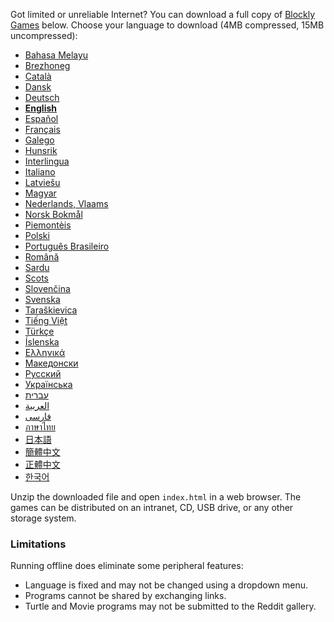 Got limited or unreliable Internet?  You can download a full copy of [Blockly Games](https://blockly-games.appspot.com/) below.  Choose your language to download (4MB compressed, 15MB uncompressed):

* [Bahasa Melayu](https://github.com/google/blockly-games/blob/offline/generated/blockly-games-ms.zip?raw=true)
* [Brezhoneg](https://github.com/google/blockly-games/blob/offline/generated/blockly-games-br.zip?raw=true)
* [Català](https://github.com/google/blockly-games/blob/offline/generated/blockly-games-ca.zip?raw=true)
* [Dansk](https://github.com/google/blockly-games/blob/offline/generated/blockly-games-da.zip?raw=true)
* [Deutsch](https://github.com/google/blockly-games/blob/offline/generated/blockly-games-de.zip?raw=true)
* **[English](https://github.com/google/blockly-games/blob/offline/generated/blockly-games-en.zip?raw=true)**
* [Español](https://github.com/google/blockly-games/blob/offline/generated/blockly-games-es.zip?raw=true)
* [Français](https://github.com/google/blockly-games/blob/offline/generated/blockly-games-fr.zip?raw=true)
* [Galego](https://github.com/google/blockly-games/blob/offline/generated/blockly-games-gl.zip?raw=true)
* [Hunsrik](https://github.com/google/blockly-games/blob/offline/generated/blockly-games-hrx.zip?raw=true)
* [Interlingua](https://github.com/google/blockly-games/blob/offline/generated/blockly-games-ia.zip?raw=true)
* [Italiano](https://github.com/google/blockly-games/blob/offline/generated/blockly-games-it.zip?raw=true)
* [Latviešu](https://github.com/google/blockly-games/blob/offline/generated/blockly-games-lv.zip?raw=true)
* [Magyar](https://github.com/google/blockly-games/blob/offline/generated/blockly-games-hu.zip?raw=true)
* [Nederlands, Vlaams](https://github.com/google/blockly-games/blob/offline/generated/blockly-games-nl.zip?raw=true)
* [Norsk Bokmål](https://github.com/google/blockly-games/blob/offline/generated/blockly-games-nb.zip?raw=true)
* [Piemontèis](https://github.com/google/blockly-games/blob/offline/generated/blockly-games-pms.zip?raw=true)
* [Polski](https://github.com/google/blockly-games/blob/offline/generated/blockly-games-pl.zip?raw=true)
* [Português Brasileiro](https://github.com/google/blockly-games/blob/offline/generated/blockly-games-pt-br.zip?raw=true)
* [Română](https://github.com/google/blockly-games/blob/offline/generated/blockly-games-ro.zip?raw=true)
* [Sardu](https://github.com/google/blockly-games/blob/offline/generated/blockly-games-sc.zip?raw=true)
* [Scots](https://github.com/google/blockly-games/blob/offline/generated/blockly-games-sco.zip?raw=true)
* [Slovenčina](https://github.com/google/blockly-games/blob/offline/generated/blockly-games-sk.zip?raw=true)
* [Svenska](https://github.com/google/blockly-games/blob/offline/generated/blockly-games-sv.zip?raw=true)
* [Taraškievica](https://github.com/google/blockly-games/blob/offline/generated/blockly-games-be-tarask.zip?raw=true)
* [Tiếng Việt](https://github.com/google/blockly-games/blob/offline/generated/blockly-games-vi.zip?raw=true)
* [Türkçe](https://github.com/google/blockly-games/blob/offline/generated/blockly-games-tr.zip?raw=true)
* [Íslenska](https://github.com/google/blockly-games/blob/offline/generated/blockly-games-is.zip?raw=true)
* [Ελληνικά](https://github.com/google/blockly-games/blob/offline/generated/blockly-games-el.zip?raw=true)
* [Македонски](https://github.com/google/blockly-games/blob/offline/generated/blockly-games-mk.zip?raw=true)
* [Русский](https://github.com/google/blockly-games/blob/offline/generated/blockly-games-ru.zip?raw=true)
* [Українська](https://github.com/google/blockly-games/blob/offline/generated/blockly-games-uk.zip?raw=true)
* [עברית](https://github.com/google/blockly-games/blob/offline/generated/blockly-games-he.zip?raw=true)
* [العربية](https://github.com/google/blockly-games/blob/offline/generated/blockly-games-ar.zip?raw=true)
* [فارسی](https://github.com/google/blockly-games/blob/offline/generated/blockly-games-fa.zip?raw=true)
* [ภาษาไทย](https://github.com/google/blockly-games/blob/offline/generated/blockly-games-th.zip?raw=true)
* [日本語](https://github.com/google/blockly-games/blob/offline/generated/blockly-games-ja.zip?raw=true)
* [簡體中文](https://github.com/google/blockly-games/blob/offline/generated/blockly-games-zh-hans.zip?raw=true)
* [正體中文](https://github.com/google/blockly-games/blob/offline/generated/blockly-games-zh-hant.zip?raw=true)
* [한국어](https://github.com/google/blockly-games/blob/offline/generated/blockly-games-ko.zip?raw=true)

Unzip the downloaded file and open `index.html` in a web browser.  The games can be distributed on an intranet, CD, USB drive, or any other storage system.

### Limitations

Running offline does eliminate some peripheral features:

* Language is fixed and may not be changed using a dropdown menu.
* Programs cannot be shared by exchanging links.
* Turtle and Movie programs may not be submitted to the Reddit gallery.
